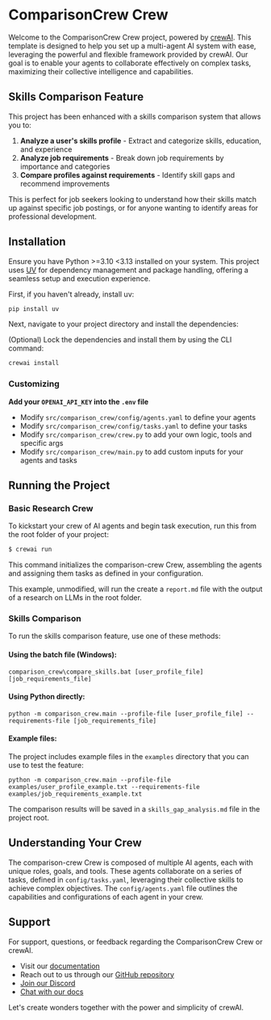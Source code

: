 # ComparisonCrew Crew

Welcome to the ComparisonCrew Crew project, powered by [crewAI](https://crewai.com). This template is designed to help you set up a multi-agent AI system with ease, leveraging the powerful and flexible framework provided by crewAI. Our goal is to enable your agents to collaborate effectively on complex tasks, maximizing their collective intelligence and capabilities.

## Skills Comparison Feature

This project has been enhanced with a skills comparison system that allows you to:

1. **Analyze a user's skills profile** - Extract and categorize skills, education, and experience
2. **Analyze job requirements** - Break down job requirements by importance and categories
3. **Compare profiles against requirements** - Identify skill gaps and recommend improvements

This is perfect for job seekers looking to understand how their skills match up against specific job postings, or for anyone wanting to identify areas for professional development.

## Installation

Ensure you have Python >=3.10 <3.13 installed on your system. This project uses [UV](https://docs.astral.sh/uv/) for dependency management and package handling, offering a seamless setup and execution experience.

First, if you haven't already, install uv:

```bash
pip install uv
```

Next, navigate to your project directory and install the dependencies:

(Optional) Lock the dependencies and install them by using the CLI command:
```bash
crewai install
```
### Customizing

**Add your `OPENAI_API_KEY` into the `.env` file**

- Modify `src/comparison_crew/config/agents.yaml` to define your agents
- Modify `src/comparison_crew/config/tasks.yaml` to define your tasks
- Modify `src/comparison_crew/crew.py` to add your own logic, tools and specific args
- Modify `src/comparison_crew/main.py` to add custom inputs for your agents and tasks

## Running the Project

### Basic Research Crew

To kickstart your crew of AI agents and begin task execution, run this from the root folder of your project:

```bash
$ crewai run
```

This command initializes the comparison-crew Crew, assembling the agents and assigning them tasks as defined in your configuration.

This example, unmodified, will run the create a `report.md` file with the output of a research on LLMs in the root folder.

### Skills Comparison

To run the skills comparison feature, use one of these methods:

#### Using the batch file (Windows):
```
comparison_crew\compare_skills.bat [user_profile_file] [job_requirements_file]
```

#### Using Python directly:
```
python -m comparison_crew.main --profile-file [user_profile_file] --requirements-file [job_requirements_file]
```

#### Example files:
The project includes example files in the `examples` directory that you can use to test the feature:
```
python -m comparison_crew.main --profile-file examples/user_profile_example.txt --requirements-file examples/job_requirements_example.txt
```

The comparison results will be saved in a `skills_gap_analysis.md` file in the project root.

## Understanding Your Crew

The comparison-crew Crew is composed of multiple AI agents, each with unique roles, goals, and tools. These agents collaborate on a series of tasks, defined in `config/tasks.yaml`, leveraging their collective skills to achieve complex objectives. The `config/agents.yaml` file outlines the capabilities and configurations of each agent in your crew.

## Support

For support, questions, or feedback regarding the ComparisonCrew Crew or crewAI.
- Visit our [documentation](https://docs.crewai.com)
- Reach out to us through our [GitHub repository](https://github.com/joaomdmoura/crewai)
- [Join our Discord](https://discord.com/invite/X4JWnZnxPb)
- [Chat with our docs](https://chatg.pt/DWjSBZn)

Let's create wonders together with the power and simplicity of crewAI.
